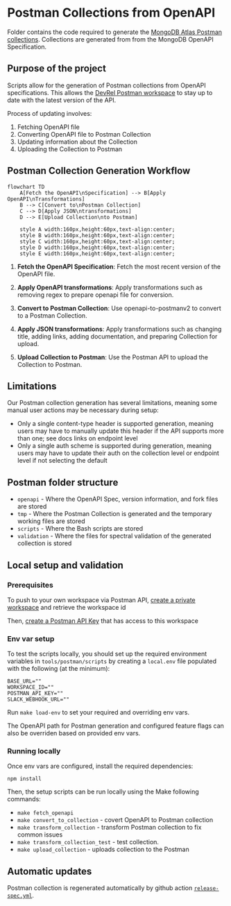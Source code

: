 # Postman Collections from OpenAPI

Folder contains the code required to generate the [MongoDB Atlas Postman collections](https://www.postman.com/mongodb-devrel?tab=collections).
Collections are generated from from the MongoDB OpenAPI Specification. 

## Purpose of the project

Scripts allow for the generation of Postman collections from OpenAPI specifications. This allows
the [DevRel Postman workspace](https://www.postman.com/mongodb-devrel?tab=collections) to stay up to date with the latest version of the
API.

Process of updating involves:

1. Fetching OpenAPI file
2. Converting OpenAPI file to Postman Collection
3. Updating information about the Collection
4. Uploading the Collection to Postman

## Postman Collection Generation Workflow

```mermaid
flowchart TD
    A[Fetch the OpenAPI\nSpecification] --> B[Apply OpenAPI\nTransformations]
    B --> C[Convert to\nPostman Collection]
    C --> D[Apply JSON\ntransformations]
    D --> E[Upload Collection\nto Postman]

    style A width:160px,height:60px,text-align:center;
    style B width:160px,height:60px,text-align:center;
    style C width:160px,height:60px,text-align:center;
    style D width:160px,height:60px,text-align:center;
    style E width:160px,height:60px,text-align:center;
```

1. **Fetch the OpenAPI Specification**: Fetch the most recent version of the OpenAPI file.

2. **Apply OpenAPI transformations**: Apply transformations such as removing regex to prepare openapi file for
   conversion.

3. **Convert to Postman Collection**: Use openapi-to-postmanv2 to convert to a Postman Collection.

4. **Apply JSON transformations**: Apply transformations such as changing title, adding links, adding documentation, and preparing Collection
   for upload.

5. **Upload Collection to Postman**: Use the Postman API to upload the Collection to Postman.

## Limitations

Our Postman collection generation has several limitations, meaning some manual user actions may be necessary during setup:

-  Only a single content-type header is supported generation, meaning users may have to manually update this header if the API supports more than one; see docs links on endpoint level
- Only a single auth scheme is supported during generation, meaning users may have to update their auth on the collection level or endpoint level if not selecting the default

## Postman folder structure

- `openapi` - Where the OpenAPI Spec, version information, and fork files are stored
- `tmp` - Where the Postman Collection is generated and the temporary working files are stored
- `scripts` - Where the Bash scripts are stored
- `validation` - Where the files for spectral validation of the generated collection is stored

## Local setup and validation

### Prerequisites

To push to your own workspace via Postman API, [create a private workspace](https://learning.postman.com/docs/collaborating-in-postman/using-workspaces/use-workspaces/) and retrieve the workspace id

Then, [create a Postman API Key](https://learning.postman.com/docs/developer/postman-api/authentication/) that has access to this workspace

### Env var setup

To test the scripts locally, you should set up the required environment variables in `tools/postman/scripts` by creating a `local.env` file populated with the following (at the minimum):

```
BASE_URL=""
WORKSPACE_ID=""
POSTMAN_API_KEY=""
SLACK_WEBHOOK_URL=""
```

Run `make load-env` to set your required and overriding env vars.

The OpenAPI path for Postman generation and configured feature flags can also be overriden based on provided env vars.

### Running locally

Once env vars are configured, install the required dependencies:

```
npm install
```

Then, the setup scripts can be run locally using the Make following commands:
- `make fetch_openapi`
- `make convert_to_collection` - covert OpenAPI to Postman collection
- `make transform_collection` - transform Postman collection to fix common issues
- `make transform_collection_test` - test collection.
- `make upload_collection` - uploads collection to the Postman

## Automatic updates

Postman collection is regenerated automatically by github action [`release-spec.yml`](../../.github/workflows/release-spec.yml).
